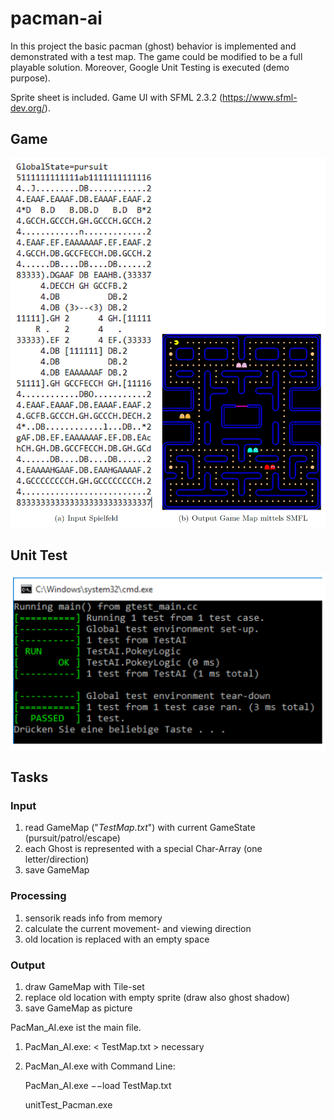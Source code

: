 # pacman-ai

In this project the basic pacman (ghost) behavior is implemented and demonstrated with a test map. The game could be modified to be a full playable solution. Moreover, Google Unit Testing is executed (demo purpose).

Sprite sheet is included. Game UI with SFML 2.3.2 (https://www.sfml-dev.org/).

## Game

![game-ui](game-ui.png)

## Unit Test

![unitTest](unitTest.png)

## Tasks

### Input
1. read GameMap ("*TestMap.txt*") with current GameState (pursuit/patrol/escape)
2. each Ghost is represented with a special Char-Array (one letter/direction)
3. save GameMap
### Processing
1. sensorik reads info from memory
2. calculate the current movement- and viewing direction
3. old location is replaced with an empty space
### Output
1. draw GameMap with Tile-set
2. replace old location with empty sprite (draw also ghost shadow)
3. save GameMap as picture

PacMan_AI.exe ist the main file.

1. PacMan_AI.exe: < TestMap.txt > necessary
2. PacMan_AI.exe with Command Line: 

   PacMan_AI.exe −−load TestMap.txt

   unitTest_Pacman.exe 
